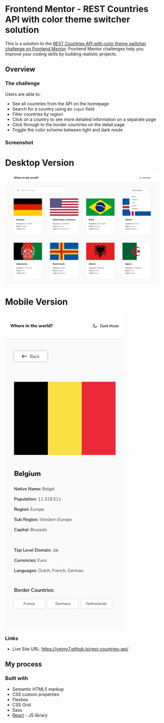 # Frontend Mentor - REST Countries API with color theme switcher solution

This is a solution to the [REST Countries API with color theme switcher challenge on Frontend Mentor](https://www.frontendmentor.io/challenges/rest-countries-api-with-color-theme-switcher-5cacc469fec04111f7b848ca). Frontend Mentor challenges help you improve your coding skills by building realistic projects. 

## Overview

### The challenge

Users are able to:

- See all countries from the API on the homepage
- Search for a country using an `input` field
- Filter countries by region
- Click on a country to see more detailed information on a separate page
- Click through to the border countries on the detail page
- Toggle the color scheme between light and dark mode

### Screenshot

# Desktop Version
![desktop-design](https://raw.githubusercontent.com/Yeimy7/rest-countries-api/main/assets/desktop.jpg)


# Mobile Version
![mobile-design](https://raw.githubusercontent.com/Yeimy7/rest-countries-api/main/assets/mobile.jpg)


### Links

- Live Site URL: https://yeimy7.github.io/rest-countries-api/

## My process

### Built with

- Semantic HTML5 markup
- CSS custom properties
- Flexbox
- CSS Grid
- Sass
- [React](https://reactjs.org/) - JS library